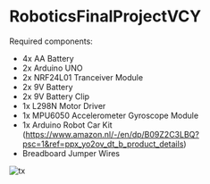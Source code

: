 # RoboticsFinalProjectVCY <br>


Required components:<br>
- 4x AA Battery<br>
- 2x Arduino UNO<br>
- 2x NRF24L01 Tranceiver Module<br>
- 2x 9V Battery<br>
- 2x 9V Battery Clip<br>
- 1x L298N Motor Driver<br>
- 1x MPU6050 Accelerometer Gyroscope Module<br>
- 1x Arduino Robot Car Kit (https://www.amazon.nl/-/en/dp/B09Z2C3LBQ?psc=1&ref=ppx_yo2ov_dt_b_product_details)<br>
- Breadboard Jumper Wires<br>
  
![tx](https://github.com/Focktor317/RoboticsFinalProjectVCY/assets/72324595/91a44ca8-f000-48a3-9556-664b496946e5)

